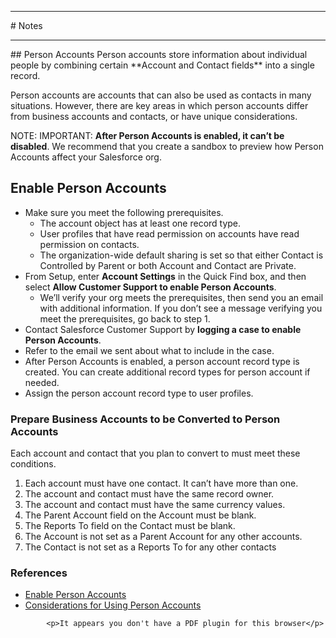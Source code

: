 <hr/>
# Notes
<hr/>
## Person Accounts
Person accounts store information about individual people by combining certain  **Account and Contact fields** into a single record.

Person accounts are accounts that can also be used as contacts in many situations. However, there are key areas in which person accounts differ from business accounts and contacts, or have unique considerations.


NOTE:
IMPORTANT: **After Person Accounts is enabled, it can’t be disabled**. We recommend that you create a sandbox to preview how Person Accounts affect your Salesforce org.

## Enable Person Accounts

- Make sure you meet the following prerequisites.
    - The account object has at least one record type.
    - User profiles that have read permission on accounts have read permission on contacts.
    - The organization-wide default sharing is set so that either Contact is Controlled by Parent or both Account and Contact are Private.
- From Setup, enter **Account Settings** in the Quick Find box, and then select **Allow Customer Support to enable Person Accounts**.
    - We’ll verify your org meets the prerequisites, then send you an email with additional information. If you don’t see a message verifying you meet the prerequisites, go back to step 1.
- Contact Salesforce Customer Support by **logging a case to enable Person Accounts**.
- Refer to the email we sent about what to include in the case.
- After Person Accounts is enabled, a person account record type is created. You can create additional record types for person account if needed.
- Assign the person account record type to user profiles.


### Prepare Business Accounts to be Converted to Person Accounts
Each account and contact that you plan to convert to must meet these conditions.
1. Each account must have one contact. It can’t have more than one.
2. The account and contact must have the same record owner.
3. The account and contact must have the same currency values.
4. The Parent Account field on the Account must be blank.
5. The Reports To field on the Contact must be blank.
6. The Account is not set as a Parent Account for any other accounts.
7. The Contact is not set as a Reports To for any other contacts


### References
- [Enable Person Accounts](https://help.salesforce.com/articleView?id=account_person_enable.htm&type=5)
- [Considerations for Using Person Accounts](https://help.salesforce.com/articleView?id=account_person_behavior.htm&type=5) 

<object   data="https://resources.docs.salesforce.com/216/latest/en-us/sfdc/pdf/salesforce_B2C_implementation_guide.pdf" type="application/pdf" style="width: 100%; height: 800px;">

            <p>It appears you don't have a PDF plugin for this browser</p>
</object>
 
